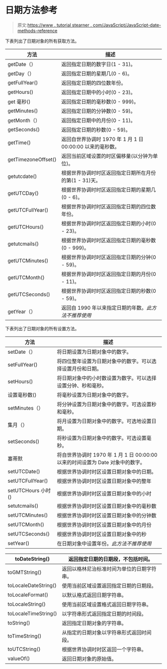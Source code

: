 # 日期方法参考

> 原文:[https://www . tutorial stearner . com/JavaScript/JavaScript-date-methods-reference](https://www.tutorialsteacher.com/javascript/javascript-date-methods-reference)

下表列出了日期对象的所有获取方法。

| 方法 | 描述 |
| --- | --- |
| getDate（） | 返回指定日期的数字日(1 - 31)。 |
| getDay（） | 返回指定日期的星期几(0 - 6)。 |
| getFullYear() | 返回指定日期的四位数年份。 |
| getHours() | 返回指定日期中的小时(0 - 23)。 |
| get 毫秒() | 返回指定日期的毫秒数(0 - 999)。 |
| getMinutes() | 返回指定日期的分钟数(0 - 59)。 |
| getMonth（） | 返回指定日期中的月份(0 - 11)。 |
| getSeconds() | 返回指定日期的秒数(0 - 59)。 |
| getTime() | 返回自世界协调时 1970 年 1 月 1 日 00:00:00 以来的毫秒数。 |
| getTimezoneOffset() | 返回当前区域设置的时区偏移量(以分钟为单位)。 |
| getutcdate() | 根据世界协调时时区返回指定日期所在月份的第(1 - 31)天。 |
| getUTCDay() | 根据世界协调时时区返回指定日期的星期几(0 - 6)。 |
| getUTCFullYear() | 根据世界协调时时区返回指定日期的四位数年份。 |
| getUTCHours() | 根据世界协调时时区返回指定日期的小时(0 - 23)。 |
| getutcmails() | 根据世界协调时时区返回指定日期的毫秒数(0 - 999)。 |
| getUTCMinutes() | 根据世界协调时时区返回指定日期的分钟(0 - 59)。 |
| getUTCMonth() | 根据世界协调时时区返回指定日期的月份(0 - 11)。 |
| getUTCSeconds() | 根据世界协调时时区返回指定日期的秒数(0 - 59)。 |
| getYear（） | 返回自 1990 年以来指定日期的年数。*此方法不推荐使用* |

下表列出了日期对象的所有设置方法。

| 方法 | 描述 |
| --- | --- |
| setDate（） | 将日期设置为日期对象中的数字。 |
| setFullYear() | 将四位整年设置为日期对象中的数字。可以选择设置月份和日期。 |
| setHours() | 将日期对象中的小时数设置为数字。可以选择设置分钟、秒和毫秒。 |
| 设置毫秒数() | 将毫秒设置为日期对象中的数字。 |
| setMinutes（） | 将分钟设置为日期对象中的数字。可选设置秒和毫秒。 |
| 集月（） | 将月设置为日期对象中的数字。可选地设置日期。 |
| setSeconds() | 将秒设置为日期对象中的数字。可选设置毫秒。 |
| 塞蒂默 | 将自世界协调时 1970 年 1 月 1 日 00:00:00 以来的时间设置为 Date 对象中的数字。 |
| setUTCDate() | 根据世界协调时时区设置日期对象中的日期。 |
| setUTCFullYear() | 根据世界协调时时区设置日期对象中的整年 |
| setUTCHours 小时() | 根据世界协调时时区设置日期对象中的小时 |
| setutcmails() | 根据世界协调时时区设置日期对象中的毫秒数 |
| setUTCMinutes() | 根据世界协调时时区设置日期对象中的分钟数 |
| setUTCMonth() | 根据世界协调时时区设置日期对象中的月份 |
| setUTCSeconds() | 根据世界协调时时区设置日期对象中的秒 |
| setYear() | 在日期对象中设置年份。*此方法不推荐使用* |

| toDateString() | 返回指定日期的日期段，不包括时间。 |
| --- | --- |
| toGMTString() | 返回以格林尼治标准时间为单位的日期字符串。 |
| toLocaleDateString() | 使用当前区域设置返回指定日期的日期段。 |
| toLocaleFormat() | 以默认格式返回日期字符串。 |
| toLocaleString() | 使用当前区域设置格式返回日期字符串。 |
| toLocaleTimeString() | 以字符串形式返回指定日期的时间段。 |
| toString() | 返回指定日期对象的字符串。 |
| toTimeString() | 从指定的日期对象以字符串形式返回时间段。 |
| toUTCString() | 根据世界协调时时区返回一个字符串。 |
| valueOf() | 返回日期对象的原始值。 |